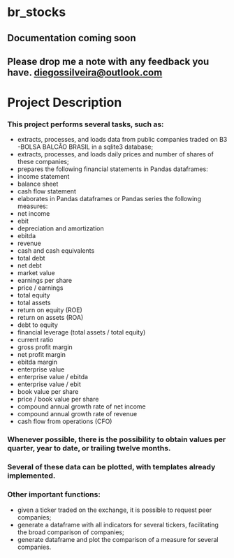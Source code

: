 # br_stocks
## Documentation coming soon
## Please drop me a note with any feedback you have. diegossilveira@outlook.com

# Project Description
### This project performs several tasks, such as:
* extracts, processes, and loads data from public companies traded on B3 -BOLSA BALCÃO BRASIL in a sqlite3 database;
* extracts, processes, and loads daily prices and number of shares of these companies;
* prepares the following financial statements in Pandas dataframes:
 * income statement
 * balance sheet
 * cash flow statement
* elaborates in Pandas dataframes or Pandas series the following measures:
 * net income
 * ebit
 * depreciation and amortization
 * ebitda
 * revenue
 * cash and cash equivalents
 * total debt
 * net debt
 * market value
 * earnings per share
 * price / earnings
 * total equity
 * total assets
 * return on equity (ROE)
 * return on assets (ROA)
 * debt to equity
 * financial leverage (total assets / total equity)
 * current ratio
 * gross profit margin
 * net profit margin
 * ebitda margin
 * enterprise value
 * enterprise value / ebitda
 * enterprise value / ebit
 * book value per share
 * price / book value per share
 * compound annual growth rate of net income
 * compound annual growth rate of revenue
 * cash flow from operations (CFO)
 
### Whenever possible, there is the possibility to obtain values per quarter, year to date, or trailing twelve months.
### Several of these data can be plotted, with templates already implemented.
### Other important functions:
* given a ticker traded on the exchange, it is possible to request peer companies;
* generate a dataframe with all indicators for several tickers, facilitating the broad comparison of companies;
* generate dataframe and plot the comparison of a measure for several companies.

